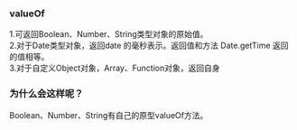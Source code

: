 ### valueOf 
1.可返回Boolean、Number、String类型对象的原始值。  
2.对于Date类型对象，返回date 的毫秒表示。返回值和方法 Date.getTime 返回的值相等。  
3.对于自定义Object对象，Array、Function对象，返回自身  

### 为什么会这样呢？
Boolean、Number、String有自己的原型valueOf方法。  


